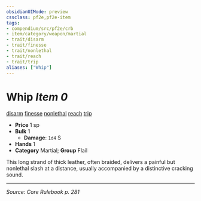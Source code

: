 ```yaml
---
obsidianUIMode: preview
cssclass: pf2e,pf2e-item
tags:
- compendium/src/pf2e/crb
- item/category/weapon/martial
- trait/disarm
- trait/finesse
- trait/nonlethal
- trait/reach
- trait/trip
aliases: ["Whip"]
---
```

# Whip *Item 0*  
[disarm](Reference/Rules/Traits/disarm.md "Disarm Weapon Trait")  [finesse](finesse.md "Finesse Weapon Trait")  [nonlethal](nonlethal.md "Nonlethal Weapon Trait")  [reach](reach.md "Reach Weapon Trait")  [trip](Reference/Rules/Traits/trip.md "Trip Weapon Trait")  

- **Price** 1 sp
- **Bulk** 1
  - **Damage**: `1d4` S
- **Hands** 1
- **Category** Martial; **Group** Flail 

This long strand of thick leather, often braided, delivers a painful but nonlethal slash at a distance, usually accompanied by a distinctive cracking sound.


---
*Source: Core Rulebook p. 281*